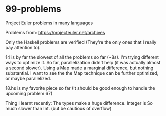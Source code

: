 # 99-problems
Project Euler problems in many languages

Problems from:  https://projecteuler.net/archives

Only the Haskell problems are verified (They're the only ones that I really pay attention to).

14 is by far the slowest of all the problems so far (~8s). I'm trying different ways to optimize it. So far, parallelization didn't help (it was actually almost a second slower). Using a Map made a marginal difference, but nothing substantial. I want to see the the Map technique can be further optimized, or maybe parallelized.

18.hs is my favorite piece so far (It should be good enough to handle the upcoming problem 67)



Thing I learnt recently: The types make a huge difference. Integer is So much slower than Int.
(but be cautious of overflow)
